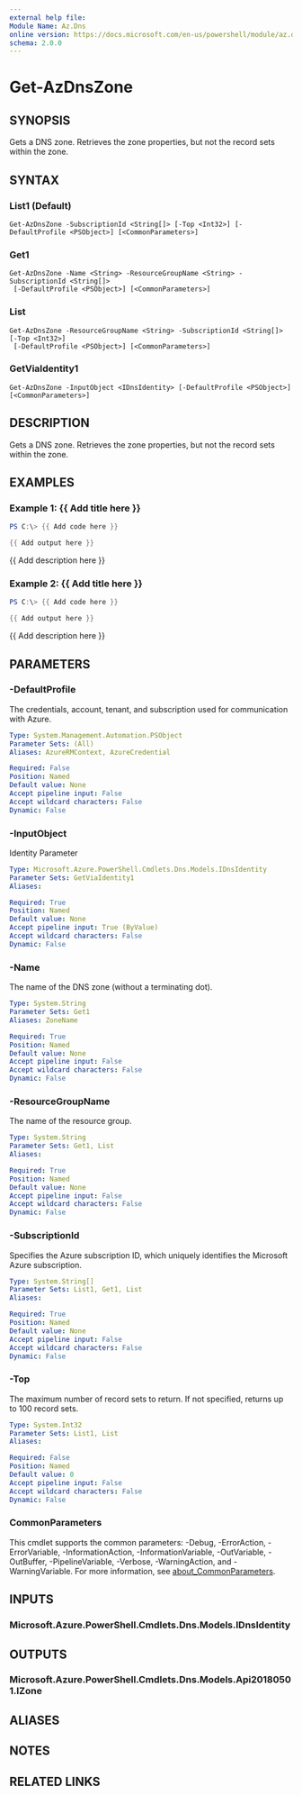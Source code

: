 ```yaml
---
external help file:
Module Name: Az.Dns
online version: https://docs.microsoft.com/en-us/powershell/module/az.dns/get-azdnszone
schema: 2.0.0
---
```


# Get-AzDnsZone

## SYNOPSIS
Gets a DNS zone.
Retrieves the zone properties, but not the record sets within the zone.

## SYNTAX

### List1 (Default)
```
Get-AzDnsZone -SubscriptionId <String[]> [-Top <Int32>] [-DefaultProfile <PSObject>] [<CommonParameters>]
```

### Get1
```
Get-AzDnsZone -Name <String> -ResourceGroupName <String> -SubscriptionId <String[]>
 [-DefaultProfile <PSObject>] [<CommonParameters>]
```

### List
```
Get-AzDnsZone -ResourceGroupName <String> -SubscriptionId <String[]> [-Top <Int32>]
 [-DefaultProfile <PSObject>] [<CommonParameters>]
```

### GetViaIdentity1
```
Get-AzDnsZone -InputObject <IDnsIdentity> [-DefaultProfile <PSObject>] [<CommonParameters>]
```

## DESCRIPTION
Gets a DNS zone.
Retrieves the zone properties, but not the record sets within the zone.

## EXAMPLES

### Example 1: {{ Add title here }}
```powershell
PS C:\> {{ Add code here }}

{{ Add output here }}
```

{{ Add description here }}

### Example 2: {{ Add title here }}
```powershell
PS C:\> {{ Add code here }}

{{ Add output here }}
```

{{ Add description here }}

## PARAMETERS

### -DefaultProfile
The credentials, account, tenant, and subscription used for communication with Azure.

```yaml
Type: System.Management.Automation.PSObject
Parameter Sets: (All)
Aliases: AzureRMContext, AzureCredential

Required: False
Position: Named
Default value: None
Accept pipeline input: False
Accept wildcard characters: False
Dynamic: False
```

### -InputObject
Identity Parameter

```yaml
Type: Microsoft.Azure.PowerShell.Cmdlets.Dns.Models.IDnsIdentity
Parameter Sets: GetViaIdentity1
Aliases:

Required: True
Position: Named
Default value: None
Accept pipeline input: True (ByValue)
Accept wildcard characters: False
Dynamic: False
```

### -Name
The name of the DNS zone (without a terminating dot).

```yaml
Type: System.String
Parameter Sets: Get1
Aliases: ZoneName

Required: True
Position: Named
Default value: None
Accept pipeline input: False
Accept wildcard characters: False
Dynamic: False
```

### -ResourceGroupName
The name of the resource group.

```yaml
Type: System.String
Parameter Sets: Get1, List
Aliases:

Required: True
Position: Named
Default value: None
Accept pipeline input: False
Accept wildcard characters: False
Dynamic: False
```

### -SubscriptionId
Specifies the Azure subscription ID, which uniquely identifies the Microsoft Azure subscription.

```yaml
Type: System.String[]
Parameter Sets: List1, Get1, List
Aliases:

Required: True
Position: Named
Default value: None
Accept pipeline input: False
Accept wildcard characters: False
Dynamic: False
```

### -Top
The maximum number of record sets to return.
If not specified, returns up to 100 record sets.

```yaml
Type: System.Int32
Parameter Sets: List1, List
Aliases:

Required: False
Position: Named
Default value: 0
Accept pipeline input: False
Accept wildcard characters: False
Dynamic: False
```

### CommonParameters
This cmdlet supports the common parameters: -Debug, -ErrorAction, -ErrorVariable, -InformationAction, -InformationVariable, -OutVariable, -OutBuffer, -PipelineVariable, -Verbose, -WarningAction, and -WarningVariable. For more information, see [about_CommonParameters](http://go.microsoft.com/fwlink/?LinkID=113216).

## INPUTS

### Microsoft.Azure.PowerShell.Cmdlets.Dns.Models.IDnsIdentity

## OUTPUTS

### Microsoft.Azure.PowerShell.Cmdlets.Dns.Models.Api20180501.IZone

## ALIASES

## NOTES

## RELATED LINKS

